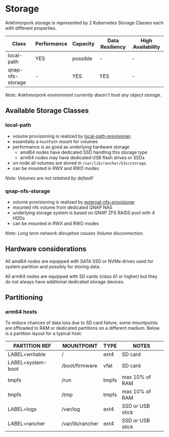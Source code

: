 # Storage

Ankhmorpork storage is represented by 2 Kubernetes Storage Classes each with different properties.

Class            | Performance | Capacity  | Data Resiliency | High Availability
-----------------|-------------|-----------|-----------------|-----------
local-path       | YES         | possible  | -               | -
qnap-nfs-storage | -           |   YES     | YES             | -

_Note: Ankhmorpork environment currently doesn't host any object storage._

## Available Storage Classes

### local-path

- volume provisioning is realized by [local-path-provisioner](https://github.com/rancher/local-path-provisioner).
- essentially a `hostPath` mount for volumes
- performance is as good as underlying hardware storage
  - amd64 nodes have dedicated SSD handling this storage type
  - arm64 nodes may have dedicated USB flash drives or SSDs
- on node all volumes are stored in `/var/lib/rancher/k3s/storage`.
- can be mounted in RWX and RWO modes

_Note: Volumes are not retained by default!_

### qnap-nfs-storage

- volume provisioning is realized by [external-nfs-provisioner](https://github.com/kubernetes-sigs/nfs-subdir-external-provisioner)
- mounted nfs volume from dedicated QNAP NAS
- underlying storage system is based on QNAP ZFS RAID5 pool with 4 HDDs
- can be mounted in RWX and RWO modes

_Note: Long term network disruption causes Volume disconnection._

## Hardware considerations

All amd64 nodes are equipped with SATA SSD or NVMe drives used for system partition and possibly for storing data.

All arm64 nodes are equipped with SD cards (class A1 or higher) but they do not always have additional dedicated storage devices.

## Partitioning

### arm64 hosts

To reduce chances of data loss due to SD card failure, some mountpoints are offloaded to RAM or dedicated partitions on
a different medium. Below is a partition layout for a typical host:

PARTITION REF     | MOUNTPOINT       | TYPE  | NOTES
------------------|------------------|-------|---------
LABEL=writable	  | /                | ext4  | SD card
LABEL=system-boot | /boot/firmware   | vfat  | SD card
tmpfs             | /run             | tmpfs | max 10% of RAM
tmpfs             | /tmp             | tmpfs | max 10% of RAM
LABEL=logs        | /var/log         | ext4  | SSD or USB stick
LABEL=rancher     | /var/lib/rancher | ext4  | SSD or USB stick
